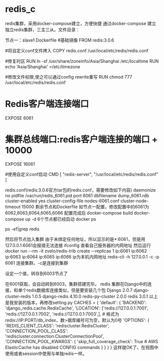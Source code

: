 # redis_c
redis集群，采用docker-compose建立，方便快捷
通过docker-compose 建立独立redis集群，三主三从。文件目录：

节点一：slave1 
Dockerfile
#基础镜像
FROM redis:3.0.6

#将自定义conf文件拷入
COPY redis.conf /usr/local/etc/redis/redis.conf

#修复时区
RUN ln -sf /usr/share/zoneinfo/Asia/Shanghai /etc/localtime
RUN echo 'Asia/Shanghai' >/etc/timezone

#修改文件权限,使之可以通过config rewrite重写
RUN chmod 777 /usr/local/etc/redis/redis.conf

# Redis客户端连接端口
EXPOSE 6061
# 集群总线端口:redis客户端连接的端口 + 10000
EXPOSE 16061

#使用自定义conf启动
CMD [ "redis-server", "/usr/local/etc/redis/redis.conf" ]

redis.conf(redis:3.0.6官方tar包的redis.conf，需要修改如下内容)
daemonize no 
pidfile /var/run/redis_6061.pid
port 6061
dbfilename dump_6061.rdb
cluster-enabled yes
cluster-config-file nodes-6061.conf
cluster-node-timeout 15000
剩余节点和Dockerfile 如节点一配置，修改配置中的6061为6062,6063,6064,6065,6066
配置完成后
docker-compose build
docker-compose up -d 
6个节点都已经启动
docker ps 

ps -ef|grep redis

然后将节点加入集群
由于未绑定任何地址，所以显示的是*:6061，但是用127.0.0.1:6061会报错无法连接
ifconfig 查看自己服务器的内网地址
然后运行
docker run --rm -it zvelo/redis-trib create --replicas 1 ip:6061 ip:6062 ip:6063 ip:6064 ip:6065 ip:6066
ip为本机内网地址
redis-cli -h 127.0.0.1 -c -p 6061
连接集群。-c是连接到集群

设定一个值，转存到6003节点了

在6001获取，会自动转到6003，集群搭建完毕。
redis 集群在Django中的连接，和单个redis数据库连接类似，但是要安装几个包
Django                        2.0.7
django-cluster-redis          1.0.5
django-redis                  4.10.0
redis-py-cluster              2.0.0
redis                         3.0.1
以上是我安装的版本，再修改setting.py
CACHES = {
  'default': {
    'BACKEND': 'django_redis.cache.RedisCache',
    'LOCATION': ['redis://127.0.0.1:7001', 'redis://127.0.0.1:7002', 'redis://127.0.0.1:7003',],  # 格式为 redis://IP:PORT/db_index，数>据库编号可为空，默认为0号
    'OPTIONS': {
      'REDIS_CLIENT_CLASS': 'rediscluster.RedisCluster',
      'CONNECTION_POOL_CLASS': 'rediscluster.connection.ClusterConnectionPool',
      'CONNECTION_POOL_KWARGS': {
        'skip_full_coverage_check': True # AWS ElasticCache has disabled CONFIG commands
      }
        }
  }
}
这样就OK了，在视图中使用或者session中使用与单独redis一样。















